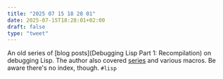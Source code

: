 ```yaml
---
title: "2025 07 15 18 28 01"
date: 2025-07-15T18:28:01+02:00
draft: false
type: "tweet"
---
```

An old series of [blog posts](Debugging Lisp Part 1: Recompilation) on debugging Lisp. The author also covered [series](https://malisper.me/loops-in-lisp-part-1-goto/) and various macros. Be aware there's no index, though. `#lisp`
